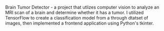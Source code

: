 Brain Tumor Detector - a project that utlizes computer vision to analyze an MRI scan of a brain and determine whether it has a tumor. I utilized TensorFlow to create a classification model from a through dtatset of images, then implemented a frontend application using Python's tkinter.
